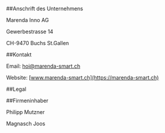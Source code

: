 ##Anschrift des Unternehmens

Marenda Inno AG

Gewerbestrasse 14

CH-9470 Buchs St.Gallen

##Kontakt

Email: [hoi@marenda-smart.ch](mailto:hoi@marenda-smart.ch)

Website: [www.marenda-smart.ch](https://marenda-smart.ch)

##Legal



##Firmeninhaber

Philipp Mutzner

Magnasch Joos
